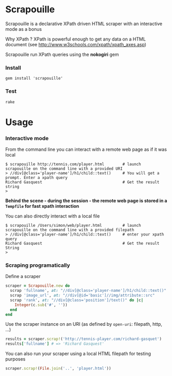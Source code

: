 # Scrapouille

Scrapouille is a declarative XPath driven HTML scraper with an interactive mode as a bonus

Why XPath ? XPath is powerful enough to get any data on a HTML document (see http://www.w3schools.com/xpath/xpath_axes.asp)

Scrapouille run XPath queries using the **nokogiri** gem

### Install

    gem install 'scrapouille'

### Test

    rake

# Usage

### Interactive mode

From the command line you can interact with a remote web page as if it was local

    $ scrapouille http://tennis.com/player.html        # launch scrapouille on the command line with a provided URI
    > //div[@class='player-name']/h1/child::text()     # You will get a prompt. Enter a xpath query
    Richard Gasquest                                   # Get the result string
    >

**Behind the scene - during the session - the remote web page is stored in a `Tempfile` for fast xpath interaction**

You can also directly interact with a local file

    $ scrapouille /Users/simon/web/player.html         # launch scrapouille on the command line with a provided filepath
    > //div[@class='player-name']/h1/child::text()     # enter your xpath query
    Richard Gasquest                                   # Get the result String
    >

### Scraping programatically

Define a scraper

```ruby
scraper = Scrapouille.new do
  scrap 'fullname', at: "//div[@class='player-name']/h1/child::text()"
  scrap 'image_url', at: "//div[@id='basic']//img/attribute::src"
  scrap 'rank', at: "//div[@class='position']/text()" do |c|
    Integer(c.sub('#', ''))
  end
end
```

Use the scraper instance on an URI (as defined by `open-uri`: filepath, http, ...)

```ruby
results = scraper.scrap!('http://tennis-player.com/richard-gasquet')
results['fullname'] # => 'Richard Gasquest'
```

You can also run your scraper using a local HTML filepath for testing purposes

```ruby
scraper.scrap!(File.join('..', 'player.html'))
```

